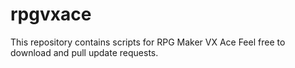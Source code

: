 # rpgvxace
This repository contains scripts for RPG Maker VX Ace
Feel free to download and pull update requests.
